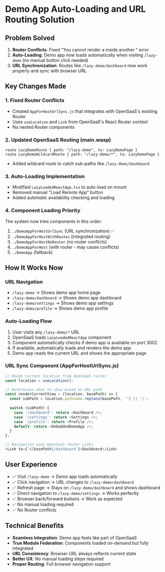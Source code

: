 # Demo App Auto-Loading and URL Routing Solution

## Problem Solved
1. **Router Conflicts**: Fixed "You cannot render a <Router> inside another <Router>" error
2. **Auto-Loading**: Demo app now loads automatically when visiting `/lazy-demo` (no manual button click needed)
3. **URL Synchronization**: Routes like `/lazy-demo/dashboard` now work properly and sync with browser URL

## Key Changes Made

### 1. Fixed Router Conflicts
- Created `AppForHostUrlSync.js` that integrates with OpenSaaS's existing Router
- Uses `useLocation` and `Link` from OpenSaaS's React Router context
- No nested Router components


### 2. Updated OpenSaaS Routing (main.wasp)
```wasp
route LazyDemoRoute { path: "/lazy-demo", to: LazyDemoPage }
route LazyDemoWildcardRoute { path: "/lazy-demo/*", to: LazyDemoPage }
```
- Added wildcard route to catch sub-paths like `/lazy-demo/dashboard`

### 3. Auto-Loading Implementation
- Modified `LazyLoadedReactApp.tsx` to auto-load on mount
- Removed manual "Load Remote App" button
- Added automatic availability checking and loading

### 4. Component Loading Priority
The system now tries components in this order:
1. `./DemoAppForHostUrlSync` (URL synchronization) ✅
2. `./DemoAppForHostWithRoutes` (integrated routing)
3. `./DemoAppForHostNoRouter` (no router conflicts)
4. `./DemoAppForHost` (with router - may cause conflicts)
5. `./DemoApp` (fallback)

## How It Works Now

### URL Navigation
- `/lazy-demo` → Shows demo app home page
- `/lazy-demo/dashboard` → Shows demo app dashboard
- `/lazy-demo/settings` → Shows demo app settings
- `/lazy-demo/profile` → Shows demo app profile

### Auto-Loading Flow
1. User visits any `/lazy-demo/*` URL
2. OpenSaaS loads `LazyLoadedReactApp` component
3. Component automatically checks if demo app is available on port 3002
4. If available, automatically loads and renders the demo app
5. Demo app reads the current URL and shows the appropriate page

### URL Sync Component (AppForHostUrlSync.js)
```javascript
// Reads current location from OpenSaaS router
const location = useLocation();

// Determines what to show based on URL path
const renderCurrentView = (location, basePath) => {
  const subPath = location.pathname.replace(basePath, '') || '/';
  
  switch (subPath) {
    case '/dashboard': return <Dashboard />;
    case '/settings': return <Settings />;
    case '/profile': return <Profile />;
    default: return <EmbeddedDemoApp />;
  }
};

// Navigation uses OpenSaaS router Links
<Link to={`${basePath}/dashboard`}>Dashboard</Link>
```

## User Experience
- ✅ Visit `/lazy-demo` → Demo app loads automatically
- ✅ Click navigation → URL changes to `/lazy-demo/dashboard`
- ✅ Refresh page → Stays on `/lazy-demo/dashboard` and shows dashboard
- ✅ Direct navigation to `/lazy-demo/settings` → Works perfectly
- ✅ Browser back/forward buttons → Work as expected
- ✅ No manual loading required
- ✅ No Router conflicts

## Technical Benefits
- **Seamless Integration**: Demo app feels like part of OpenSaaS
- **True Module Federation**: Components loaded on-demand but fully integrated
- **URL Consistency**: Browser URL always reflects current state
- **Better UX**: No manual loading steps required
- **Proper Routing**: Full browser navigation support
